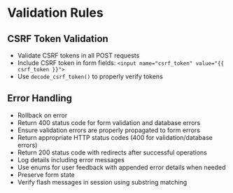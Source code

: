 # Validation Rules
## CSRF Token Validation
- Validate CSRF tokens in all POST requests
- Include CSRF token in form fields: `<input name="csrf_token" value="{{ csrf_token }}">`
- Use `decode_csrf_token()` to properly verify tokens

## Error Handling
- Rollback on error
- Return 400 status code for form validation and database errors
- Ensure validation errors are properly propagated to form errors
- Return appropriate HTTP status codes (400 for validation/database errors)
- Return 200 status code with redirects after successful operations
- Log details including error messages
- Use enums for user feedback with appended error details when needed
- Preserve form state
- Verify flash messages in session using substring matching

